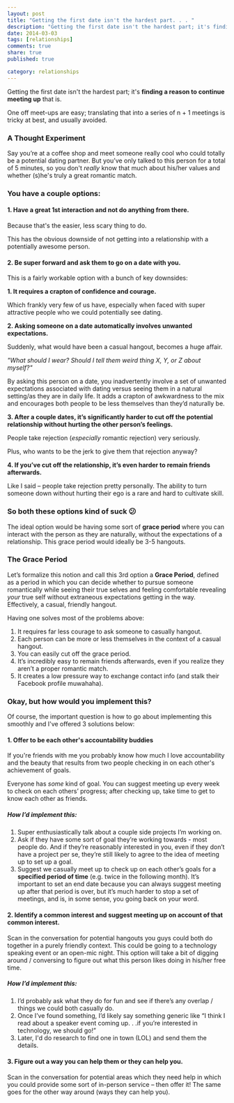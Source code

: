 ```yaml
---
layout: post
title: "Getting the first date isn't the hardest part. . . "
description: "Getting the first date isn't the hardest part; it's finding a reason to continue meeting up that is."
date: 2014-03-03
tags: [relationships]
comments: true
share: true
published: true

category: relationships
---
```


Getting the first date isn't the hardest part; it's __finding a reason to continue meeting up__ that is. 

One off meet-ups are easy; translating that into a series of n + 1 meetings is tricky at best, and usually avoided. 

### A Thought Experiment

Say you’re at a coffee shop and meet someone really cool who could totally be a potential dating partner. But you’ve only talked to this person for a total of 5 minutes, so you don't _really_ know that much about his/her values and whether (s)he's truly a great romantic match. 

### You have a couple options:

#### 1. Have a great 1st interaction and not do anything from there.

Because that's the easier, less scary thing to do. 

This has the obvious downside of not getting into a relationship with a potentially awesome person. 

#### 2. Be super forward and ask them to go on a date with you.

This is a fairly workable option with a bunch of key downsides:

__1. It requires a crapton of confidence and courage.__

Which frankly very few of us have, especially when faced with super attractive people who we could potentially see dating. 

__2. Asking someone on a date automatically involves unwanted expectations.__

Suddenly, what would have been a casual hangout, becomes a huge affair. 

_"What should I wear? Should I tell them weird thing X, Y, or Z about myself?"_

By asking this person on a date, you inadvertently involve a set of unwanted expectations associated with dating versus seeing them in a natural setting/as they are in daily life. It adds a crapton of awkwardness to the mix and encourages both people to be less themselves than they’d naturally be.

__3. After a couple dates, it’s significantly harder to cut off the potential relationship without hurting the other person’s feelings.__

People take rejection (_especially_ romantic rejection) very seriously. 

Plus, who wants to be the jerk to give them that rejection anyway?

__4. If you’ve cut off the relationship, it’s even harder to remain friends afterwards.__

Like I said – people take rejection pretty personally. The ability to turn someone down without hurting their ego is a rare and hard to cultivate skill. 

### So both these options kind of suck 😕

The ideal option would be having some sort of __grace period__ where you can interact with the person as they are naturally, without the expectations of a relationship. This grace period would ideally be 3-5 hangouts.

### The Grace Period

Let’s formalize this notion and call this 3rd option a __Grace Period__, defined as a period in which you can decide whether to pursue someone romantically while seeing their true selves and feeling comfortable revealing _your_ true self without extraneous expectations getting in the way. Effectively, a casual, friendly hangout. 

Having one solves most of the problems above: 

1.	It requires far less courage to ask someone to casually hangout.
2.	Each person can be more or less themselves in the context of a casual hangout.
3.	You can easily cut off the grace period.
4.	It’s incredibly easy to remain friends afterwards, even if you realize they aren’t a proper romantic match.
5.	It creates a low pressure way to exchange contact info (and stalk their Facebook profile muwahaha).

### Okay, but how would you implement this? 

Of course, the important question is how to go about implementing this smoothly and I've offered 3 solutions below: 

#### 1. Offer to be each other's accountability buddies 

If you're friends with me you probably know how much I love accountability and the beauty that results from two people checking in on each other's achievement of goals. 

Everyone has _some_ kind of goal. You can suggest meeting up every week to check on each others’ progress; after checking up, take time to get to know each other as friends. 

##### How I’d implement this:

1.	Super enthusiastically talk about a couple side projects I’m working on.
2.	Ask if they have some sort of goal they’re working towards - most people do. And if they’re reasonably interested in you, even if they don’t have a project per se, they’re still likely to agree to the idea of meeting up to set up a goal.
3.	Suggest we casually meet up to check up on each other’s goals for a __specified period of time__ (e.g. twice in the following month). It’s important to set an end date because you can always suggest meeting up after that period is over, but it’s much harder to stop a set of meetings, and is, in some sense, you going back on your word.

#### 2. Identify a common interest and suggest meeting up on account of that common interest.

Scan in the conversation for potential hangouts you guys could both do together in a purely friendly context. This could be going to a technology speaking event or an open-mic night. This option will take a bit of digging around / conversing to figure out what this person likes doing in his/her free time.

##### How I’d implement this:

1.	I’d probably ask what they do for fun and see if there’s any overlap / things we could both casually do. 
2.	Once I’ve found something, I’d likely say something generic like “I think I read about a speaker event coming up. . .if you’re interested in technology, we should go!” 
3. Later, I'd do research to find one in town (LOL) and send them the details. 

#### 3. Figure out a way you can help them or they can help you.

Scan in the conversation for potential areas which they need help in which you could provide some sort of in-person service – then offer it! The same goes for the other way around (ways they can help you).  